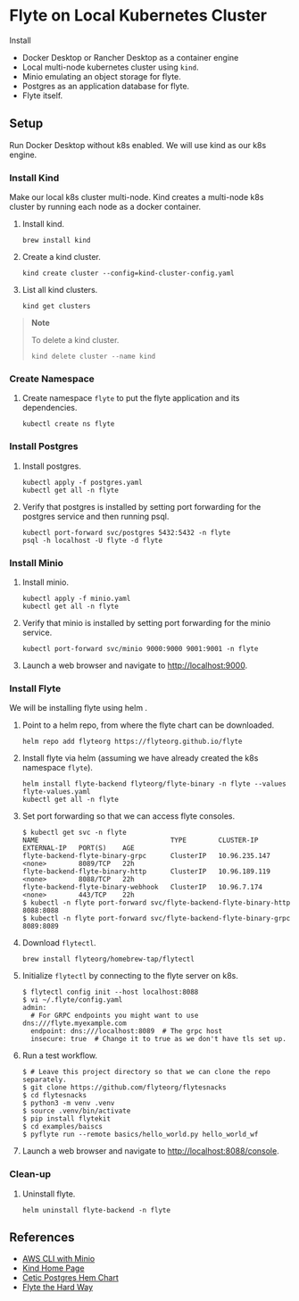 # Flyte on Local Kubernetes Cluster

Install

* Docker Desktop or Rancher Desktop as a container engine
* Local multi-node kubernetes cluster using `kind`. 
* Minio emulating an object storage for flyte.
* Postgres as an application database for flyte.
* Flyte itself.

## Setup

Run Docker Desktop without k8s enabled. We will use kind as our k8s engine.

### Install Kind

Make our local k8s cluster multi-node. Kind creates a multi-node k8s cluster by running each node as a docker container.

1. Install kind.

   ```shell
   brew install kind
   ```
   
1. Create a kind cluster.

   ```shell
   kind create cluster --config=kind-cluster-config.yaml
   ```

1. List all kind clusters.

   ```shell
   kind get clusters
   ```

> **Note**
>
> To delete a kind cluster.
> 
> ```shell
> kind delete cluster --name kind
> ```


### Create Namespace

1. Create namespace `flyte` to put the flyte application and its dependencies.

   ```shell
   kubectl create ns flyte
   ```


### Install Postgres


1. Install postgres.


   ```shell
   kubectl apply -f postgres.yaml
   kubectl get all -n flyte
   ```

1. Verify that postgres is installed by setting port forwarding for the postgres service and then running psql.


   ```shell
   kubectl port-forward svc/postgres 5432:5432 -n flyte
   psql -h localhost -U flyte -d flyte
   ```


### Install Minio

1. Install minio.


   ```shell
   kubectl apply -f minio.yaml
   kubectl get all -n flyte
   ```

1. Verify that minio is installed by setting port forwarding for the minio service.


   ```shell
   kubectl port-forward svc/minio 9000:9000 9001:9001 -n flyte
   ```

1. Launch a web browser and navigate to <http://localhost:9000>.


### Install Flyte

We will be installing flyte using helm .

1. Point to a helm repo, from where the flyte chart can be downloaded.

   ```shell
   helm repo add flyteorg https://flyteorg.github.io/flyte
   ```
   
1. Install flyte via helm (assuming we have already created the k8s namespace `flyte`).

   ```shell
   helm install flyte-backend flyteorg/flyte-binary -n flyte --values flyte-values.yaml
   kubectl get all -n flyte
   ```

1. Set port forwarding so that we can access flyte consoles.

   ```shell
   $ kubectl get svc -n flyte
   NAME                                 TYPE        CLUSTER-IP      EXTERNAL-IP   PORT(S)    AGE
   flyte-backend-flyte-binary-grpc      ClusterIP   10.96.235.147   <none>        8089/TCP   22h
   flyte-backend-flyte-binary-http      ClusterIP   10.96.189.119   <none>        8088/TCP   22h
   flyte-backend-flyte-binary-webhook   ClusterIP   10.96.7.174     <none>        443/TCP    22h
   $ kubectl -n flyte port-forward svc/flyte-backend-flyte-binary-http 8088:8088
   $ kubectl -n flyte port-forward svc/flyte-backend-flyte-binary-grpc 8089:8089
   ```
   
1. Download `flytectl`.

   ```shell
   brew install flyteorg/homebrew-tap/flytectl
   ```

1. Initialize `flytectl` by connecting to the flyte server on k8s.

   ```shell
   $ flytectl config init --host localhost:8088
   $ vi ~/.flyte/config.yaml
   admin:
     # For GRPC endpoints you might want to use dns:///flyte.myexample.com
     endpoint: dns:///localhost:8089  # The grpc host 
     insecure: true  # Change it to true as we don't have tls set up.
   ```

1. Run a test workflow.

   ```shell
   $ # Leave this project directory so that we can clone the repo separately.
   $ git clone https://github.com/flyteorg/flytesnacks
   $ cd flytesnacks
   $ python3 -m venv .venv
   $ source .venv/bin/activate
   $ pip install flytekit
   $ cd examples/baiscs
   $ pyflyte run --remote basics/hello_world.py hello_world_wf
   ```

1. Launch a web browser and navigate to <http://localhost:8088/console>.


### Clean-up

1. Uninstall flyte.

   ```shell
   helm uninstall flyte-backend -n flyte
   ```

## References

* [AWS CLI with Minio](https://min.io/docs/minio/linux/integrations/aws-cli-with-minio.html)
* [Kind Home Page](https://kind.sigs.k8s.io/)
* [Cetic Postgres Hem Chart](https://github.com/cetic/helm-postgresql)
* [Flyte the Hard Way](https://github.com/davidmirror-ops/flyte-the-hard-way/blob/main/docs/on-premises/single-node/002-single-node-onprem-install.md)
